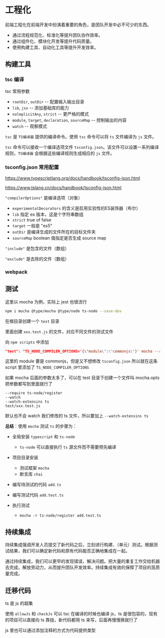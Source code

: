 # 工程化

前端工程化在前端开发中扮演着重要的角色，是团队开发中必不可少的东西。

- 通过流程规范化、标准化等提升团队协作效率。
- 通过组件化、模块化开发等提升代码质量。
- 使用构建工具、自动化工具等提升开发效率。

## 构建工具

### tsc 编译

tsc 常用参数

- `rootDir`, `outDir` -- 配置输入输出目录
- `lib`, `jsx` -- 添加基础库的能力
- `nolmplicitAny`, `strict` -- 更严格的模式
- `module`, `target`, `declaration`, `sourceMap` -- 控制输出的内容
- `watch` -- 观察模式

`tsc` 是 `TS编译器` 提供的编译命令。使用 `tsc` 命令可以将 `ts` 文件编译为 `js` 文件。

`tsc` 命令可以接收一个编译选项文件 `tsconfig.json`。该文件可以设置一系列编译规则，`TS编译器` 会根据这些编译规则生成相应的 `js` 文件。

### tsconfig.json 常用配置

https://www.typescriptlang.org/docs/handbook/tsconfig-json.html

https://www.tslang.cn/docs/handbook/tsconfig-json.html

`"compilerOptions"` 是编译选项（对象）

- `experimentalDecorators` 的含义是启用实验性的ES装饰器（布尔）
- `lib` 指定 es 版本，这是个字符串数组
- `strict` true of false
- `target` 一般是 "es5"
- `outDir` 是编译生成的文件所在的目标文件夹
- `sourceMap` boolean 值指定是否生成 source map

 `"include"` 是包含的文件（数组）

 `"exclude"` 是去除的文件（数组）

### webpack

## 测试

这里以 mocha 为例，实际上 jest 也很流行

```bash
npm i mocha @type/mocha @type/node ts-node --save-dev
```

在根目录创建一个 `test` 目录

里面创建 `xxx.test.js` 的文件，对应不同文件的测试文件

向 `npm scripts` 中添加

```json
"test": "TS_NODE_COMPILER_OPTIONS='{\"module\":\"commonjs\"}' mocha --require ts-node/register test/xxx.test.js"
```

这里的 module 要是 commonjs，但是又不想修改 `tsconfig.json` 所以就在这条 script 里添加了 `TS_NODE_COMPILER_OPTIONS`

如果 mocha 后面的参数太多了，可以在 test 目录下创建一个文件叫 mocha.opts 把参数都写到里面就行了

```mocha.opts
--require ts-node/register 
--watch
--watch-extensins ts
test/xxx.test.js
```

默认也不会 watch 我们修改的 ts 文件，所以要加上 `--watch-extensins ts` 

**总结**：使用 `mocha` 测试 `ts` 的步骤为：

- 全局安装 `typescript` 和 `ts-node`

  - `ts-node` 可以直接执行 `ts` 源文件而不需要预先编译

- 项目目录安装

  - 测试框架 `mocha`
  - 断言库 `chai`

- 编写待测试的代码 `add.ts`

- 编写测试代码 `add.test.ts`

- 执行测试

  - `mocha -r ts-node/register add.test.ts`

## 持续集成

持续集成强调开发人员提交了新代码之后，立刻进行构建、（单元）测试。根据测试结果，我们可以确定新代码和原有代码能否正确地集成在一起。

通过持续集成，我们可以更早的发现错误，解决问题。把大量的重复工作交给机器去完成，解放劳动力，从而提升团队开发效率。持续集成有效的保障了项目的高质量完成。

## 迁移代码

ts 是 js 的超集

使用 `allowJs` 和 `checkJs` 可以 tsc 在编译的时候也编译 js，ts 是很包容的，现有的项目可以直接向 ts 靠拢，新代码都用 ts 来写，后面再慢慢换就行了

js 里也可以通过添加注释的方式为代码提供类型

